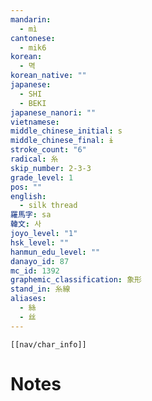 ```yaml
---
mandarin:
  - mì
cantonese:
  - mik6
korean:
  - 멱
korean_native: ""
japanese:
  - SHI
  - BEKI
japanese_nanori: ""
vietnamese:
middle_chinese_initial: s
middle_chinese_final: ɨ
stroke_count: "6"
radical: 糸
skip_number: 2-3-3
grade_level: 1
pos: ""
english:
  - silk thread
羅馬字: sa
韓文: 사
joyo_level: "1"
hsk_level: ""
hanmun_edu_level: ""
danayo_id: 87
mc_id: 1392
graphemic_classification: 象形
stand_in: 糸線
aliases:
  - 絲
  - 丝
---
```

```meta-bind-embed
[[nav/char_info]]
```

# Notes
